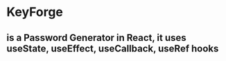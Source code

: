 # KeyForge 
## is a Password Generator in React, it uses useState, useEffect, useCallback, useRef hooks
